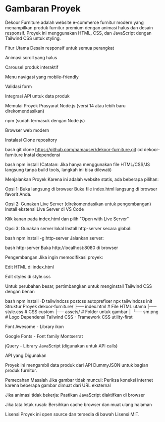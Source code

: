 # Gambaran Proyek
Dekoor Furniture adalah website e-commerce furnitur modern yang menampilkan produk furnitur premium dengan animasi halus dan desain responsif. Proyek ini menggunakan HTML, CSS, dan JavaScript dengan Tailwind CSS untuk styling.

Fitur Utama
Desain responsif untuk semua perangkat

Animasi scroll yang halus

Carousel produk interaktif

Menu navigasi yang mobile-friendly

Validasi form

Integrasi API untuk data produk

Memulai Proyek
Prasyarat
Node.js (versi 14 atau lebih baru direkomendasikan)

npm (sudah termasuk dengan Node.js)

Browser web modern

Instalasi
Clone repository

bash
git clone https://github.com/namauser/dekoor-furniture.git
cd dekoor-furniture
Instal dependensi

bash
npm install
(Catatan: Jika hanya menggunakan file HTML/CSS/JS langsung tanpa build tools, langkah ini bisa dilewati)

Menjalankan Proyek
Karena ini adalah website statis, ada beberapa pilihan:

Opsi 1: Buka langsung di browser
Buka file index.html langsung di browser favorit Anda.

Opsi 2: Gunakan Live Server (direkomendasikan untuk pengembangan)
Install ekstensi Live Server di VS Code

Klik kanan pada index.html dan pilih "Open with Live Server"

Opsi 3: Gunakan server lokal
Install http-server secara global:

bash
npm install -g http-server
Jalankan server:

bash
http-server
Buka http://localhost:8080 di browser

Pengembangan
Jika ingin memodifikasi proyek:

Edit HTML di index.html

Edit styles di style.css

Untuk perubahan besar, pertimbangkan untuk menginstall Tailwind CSS dengan benar:

bash
npm install -D tailwindcss postcss autoprefixer
npx tailwindcss init
Struktur Proyek
dekoor-furniture/
├── index.html         # File HTML utama
├── style.css          # CSS custom
├── assets/            # Folder untuk gambar
│   └── sm.png         # Logo
Dependensi
Tailwind CSS - Framework CSS utility-first

Font Awesome - Library ikon

Google Fonts - Font family Montserrat

jQuery - Library JavaScript (digunakan untuk API calls)

API yang Digunakan

Proyek ini mengambil data produk dari API DummyJSON untuk bagian produk furnitur.

Pemecahan Masalah
Jika gambar tidak muncul: Periksa koneksi internet karena beberapa gambar dimuat dari URL eksternal

Jika animasi tidak bekerja: Pastikan JavaScript diaktifkan di browser

Jika tata letak rusak: Bersihkan cache browser dan muat ulang halaman

Lisensi
Proyek ini open source dan tersedia di bawah Lisensi MIT.
